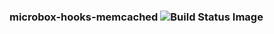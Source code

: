 ### microbox-hooks-memcached ![Build Status Image](https://github.com/mu-box/microbox-hooks-memcached/actions/workflows/ci.yaml/badge.svg)
